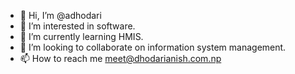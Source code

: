 - 👋 Hi, I’m @adhodari
- 👀 I’m interested in software.
- 🌱 I’m currently learning HMIS.
- 💞️ I’m looking to collaborate on information system management.
- 📫 How to reach me meet@dhodarianish.com.np
<!---
adhodari/adhodari is a ✨ special ✨ repository because its `README.md` (this file) appears on your GitHub profile.
You can click the Preview link to take a look at your changes.
--->
